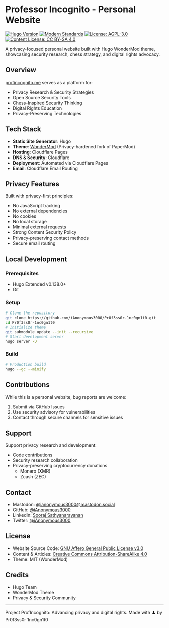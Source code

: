 # Professor Incognito - Personal Website

[![Hugo Version](https://img.shields.io/badge/Hugo-0.138.0-blue?style=flat-square&logo=hugo)](https://gohugo.io/)
[![Modern Standards](https://img.shields.io/badge/internet.nl-97%25-brightgreen?style=flat-square)](https://internet.nl/site/profincognito.me/)
[![License: AGPL-3.0](https://img.shields.io/badge/License-AGPL%20v3-blue.svg?style=flat-square)](https://www.gnu.org/licenses/agpl-3.0)
[![Content License: CC BY-SA 4.0](https://img.shields.io/badge/Content-CC%20BY--SA%204.0-lightgrey.svg?style=flat-square)](https://creativecommons.org/licenses/by-sa/4.0/)

A privacy-focused personal website built with Hugo WonderMod theme, showcasing security research, chess strategy, and digital rights advocacy.

## Overview

[profincognito.me](https://profincognito.me) serves as a platform for:
- Privacy Research & Security Strategies
- Open Source Security Tools
- Chess-Inspired Security Thinking
- Digital Rights Education
- Privacy-Preserving Technologies

## Tech Stack

- **Static Site Generator**: Hugo
- **Theme**: [WonderMod](https://github.com/Wonderfall/hugo-WonderMod) (Privacy-hardened fork of PaperMod)
- **Hosting**: Cloudflare Pages
- **DNS & Security**: Cloudflare
- **Deployment**: Automated via Cloudflare Pages
- **Email**: Cloudflare Email Routing

## Privacy Features

Built with privacy-first principles:
- No JavaScript tracking
- No external dependencies
- No cookies
- No local storage
- Minimal external requests
- Strong Content Security Policy
- Privacy-preserving contact methods
- Secure email routing

## Local Development

### Prerequisites
- Hugo Extended v0.138.0+
- Git

### Setup
```bash
# Clone the repository
git clone https://github.com/iAnonymous3000/Pr0f3ss0r-1nc0gn1t0.git
cd Pr0f3ss0r-1nc0gn1t0
# Initialize theme
git submodule update --init --recursive
# Start development server
hugo server -D
```

### Build
```bash
# Production build
hugo --gc --minify
```

## Contributions

While this is a personal website, bug reports are welcome:
1. Submit via GitHub Issues
2. Use security advisory for vulnerabilities
3. Contact through secure channels for sensitive issues

## Support

Support privacy research and development:
- Code contributions
- Security research collaboration
- Privacy-preserving cryptocurrency donations
  - Monero (XMR)
  - Zcash (ZEC)

## Contact

- Mastodon: [@ianonymous3000@mastodon.social](https://mastodon.social/@ianonymous3000)
- GitHub: [@iAnonymous3000](https://github.com/iAnonymous3000)
- LinkedIn: [Sooraj Sathyanarayanan](https://www.linkedin.com/in/soorajsathyanarayanan)
- Twitter: [@iAnonymous3000](https://twitter.com/iAnonymous3000)

## License

- Website Source Code: [GNU Affero General Public License v3.0](LICENSE)
- Content & Articles: [Creative Commons Attribution-ShareAlike 4.0](https://creativecommons.org/licenses/by-sa/4.0/)
- Theme: MIT (WonderMod)

## Credits

- Hugo Team
- WonderMod Theme
- Privacy & Security Community

---
Project ProfIncognito: Advancing privacy and digital rights.
Made with ♟️ by Pr0f3ss0r 1nc0gn1t0
